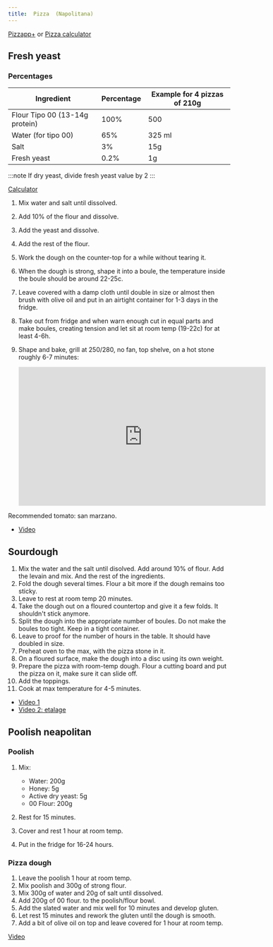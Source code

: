 ```yaml
---
title:  Pizza  (Napolitana)
---
```


[Pizzapp+](https://apps.apple.com/fr/app/pizzapp/id1228158792#?platform=ipad)
or [Pizza calculator](https://pizza-calculator.the-bread-code.io/)

## Fresh yeast

### Percentages

|           Ingredient           | Percentage | Example for 4 pizzas of 210g |
| ------------------------------ | ---------- | ---------------------------- |
| Flour Tipo 00 (13-14g protein) | 100%       | 500                          |
| Water (for tipo 00)            | 65%        | 325 ml                       |
| Salt                           | 3%         | 15g                          |
| Fresh yeast                    | 0.2%       | 1g                           |

:::note
If dry yeast, divide fresh yeast value by 2
:::

[Calculator](https://www.stadlermade.com/pizza-dough-calculator/)

1. Mix water and salt until dissolved.
1. Add 10% of the flour and dissolve.
1. Add the yeast and dissolve.
1. Add the rest of the flour.
1. Work the dough on the counter-top for a while without tearing it.
1. When the dough is strong, shape it into a boule, the temperature
    inside the boule should be around 22-25c.
1. Leave covered with a damp cloth until double in size or almost then brush with olive oil and put
   in an airtight container for 1-3 days in the fridge.
1. Take out from fridge and when warn enough cut in equal parts and make boules,
    creating tension and let sit at room temp (19-22c) for at least 4-6h.
1. Shape and bake, grill at 250/280, no fan, top shelve, on a hot stone roughly 6-7 minutes:

    <iframe width="560" height="315" src="https://www.youtube.com/embed/EI4RoemHe5M?start=1532" title="YouTube video player" frameborder="0" allow="accelerometer; autoplay; clipboard-write; encrypted-media; gyroscope; picture-in-picture" allowFullScreen></iframe>

Recommended tomato: san marzano.

- [Video](https://www.youtube.com/watch?v=8Q_9h6VKm9c)

## Sourdough

1.  Mix the water and the salt until disolved. Add around 10% of flour.
    Add the levain and mix. And the rest of the ingredients.
2.  Fold the dough several times. Flour a bit more if the dough remains
    too sticky.
3.  Leave to rest at room temp 20 minutes.
4.  Take the dough out on a floured countertop and give it a few folds.
    It shouldn't stick anymore.
5.  Split the dough into the appropriate number of boules. Do not make
    the boules too tight. Keep in a tight container.
6.  Leave to proof for the number of hours in the table. It should have
    doubled in size.
7.  Preheat oven to the max, with the pizza stone in it.
8.  On a floured surface, make the dough into a disc using its own
    weight.
9.  Prepare the pizza with room-temp dough. Flour a cutting board and
    put the pizza on it, make sure it can slide off.
10. Add the toppings.
11. Cook at max temperature for 4-5 minutes.

- [Video 1](https://www.youtube.com/watch?v=PntHJgueOtQ)
- [Video 2: etalage](https://www.youtube.com/watch?v=XQj_P6kOa-k)

## Poolish neapolitan

### Poolish

1. Mix:

   - Water: 200g
   - Honey: 5g
   - Active dry yeast: 5g
   - 00 Flour: 200g

1. Rest for 15 minutes.
1. Cover and rest 1 hour at room temp.
1. Put in the fridge for 16-24 hours.

### Pizza dough

1. Leave the poolish 1 hour at room temp.
1. Mix poolish and 300g of strong flour.
1. Mix 300g of water and 20g of salt until dissolved.
1. Add 200g of 00 flour. to the poolish/flour bowl.
1. Add the slated water and mix well for 10 minutes and develop gluten.
1. Let rest 15 minutes and rework the gluten until the dough is smooth.
1. Add a bit of olive oil on top and leave covered for 1 hour at room temp.


[Video](https://www.youtube.com/watch?v=OjsCEJ8CWlg)

